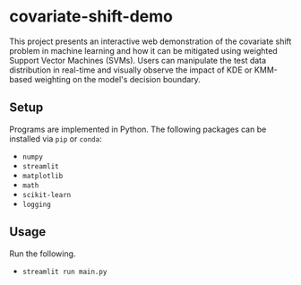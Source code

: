 # covariate-shift-demo
This project presents an interactive web demonstration of the covariate shift problem in machine learning and how it can be mitigated using weighted Support Vector Machines (SVMs). Users can manipulate the test data distribution in real-time and visually observe the impact of KDE or KMM-based weighting on the model's decision boundary.


## Setup
Programs are implemented in Python.
The following packages can be installed via `pip` or `conda`:

- `numpy`
- `streamlit`
- `matplotlib`
- `math`
- `scikit-learn`
- `logging`


## Usage
Run the following.
- `streamlit run main.py`
